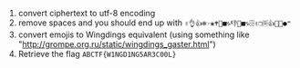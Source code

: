 1. convert ciphertext to utf-8 encoding
2. remove spaces and you should end up with `✌👌👍❄☞❀🕈📂■♑👎📂■♑🗄✌❒🗏👍📁📁●❝`
3. convert emojis to Wingdings equivalent (using something like "http://grompe.org.ru/static/wingdings_gaster.html")
4. Retrieve the flag `ABCTF{W1NGD1NG5AR3C00L}`
